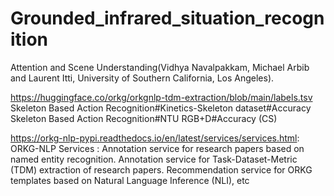 # Grounded_infrared_situation_recognition

Attention and Scene Understanding(Vidhya Navalpakkam, Michael Arbib and Laurent Itti, University of Southern California, Los Angeles).







https://huggingface.co/orkg/orkgnlp-tdm-extraction/blob/main/labels.tsv
                       Skeleton Based Action Recognition#Kinetics-Skeleton dataset#Accuracy
                       Skeleton Based Action Recognition#NTU RGB+D#Accuracy (CS)

https://orkg-nlp-pypi.readthedocs.io/en/latest/services/services.html: ORKG-NLP Services : 
                            Annotation service for research papers based on named entity recognition.
                            Annotation service for Task-Dataset-Metric (TDM) extraction of research papers.
                            Recommendation service for ORKG templates based on Natural Language Inference (NLI), etc






      
